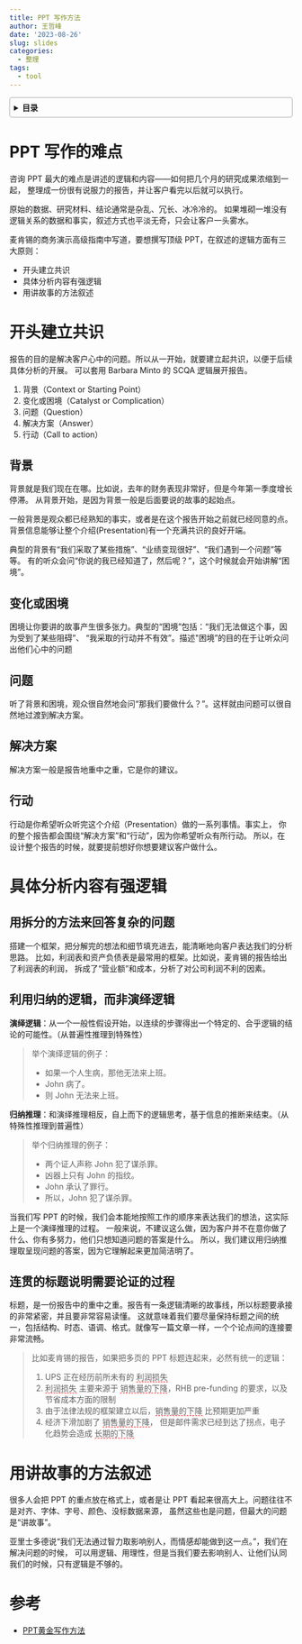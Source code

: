 ```yaml
---
title: PPT 写作方法
author: 王哲峰
date: '2023-08-26'
slug: slides
categories:
  - 整理
tags:
  - tool
---
```


<style>
details {
    border: 1px solid #aaa;
    border-radius: 4px;
    padding: .5em .5em 0;
}
summary {
    font-weight: bold;
    margin: -.5em -.5em 0;
    padding: .5em;
}
details[open] {
    padding: .5em;
}
details[open] summary {
    border-bottom: 1px solid #aaa;
    margin-bottom: .5em;
}
img {
    pointer-events: none;
}
</style>

<details><summary>目录</summary><p>

- [PPT 写作的难点](#ppt-写作的难点)
- [开头建立共识](#开头建立共识)
    - [背景](#背景)
    - [变化或困境](#变化或困境)
    - [问题](#问题)
    - [解决方案](#解决方案)
    - [行动](#行动)
- [具体分析内容有强逻辑](#具体分析内容有强逻辑)
    - [用拆分的方法来回答复杂的问题](#用拆分的方法来回答复杂的问题)
    - [利用归纳的逻辑，而非演绎逻辑](#利用归纳的逻辑而非演绎逻辑)
    - [连贯的标题说明需要论证的过程](#连贯的标题说明需要论证的过程)
- [用讲故事的方法叙述](#用讲故事的方法叙述)
- [参考](#参考)
</p></details><p></p>

# PPT 写作的难点

咨询 PPT 最大的难点是讲述的逻辑和内容——如何把几个月的研究成果浓缩到一起，
整理成一份很有说服力的报告，并让客户看完以后就可以执行。

原始的数据、研究材料、结论通常是杂乱、冗长、冰冷冷的。
如果堆砌一堆没有逻辑关系的数据和事实，叙述方式也平淡无奇，只会让客户一头雾水。

麦肯锡的商务演示高级指南中写道，要想撰写顶级 PPT，在叙述的逻辑方面有三大原则：

* 开头建立共识
* 具体分析内容有强逻辑
* 用讲故事的方法叙述

# 开头建立共识

报告的目的是解决客户心中的问题。所以从一开始，就要建立起共识，以便于后续具体分析的开展。
可以套用 Barbara Minto 的 SCQA 逻辑展开报告。

1. 背景（Context or Starting Point）
2. 变化或困境（Catalyst or Complication）
3. 问题（Question）
4. 解决方案（Answer）
5. 行动（Call to action）

## 背景

背景就是我们现在在哪。比如说，去年的财务表现非常好，但是今年第一季度增长停滞。
从背景开始，是因为背景一般是后面要说的故事的起始点。

一般背景是观众都已经熟知的事实，或者是在这个报告开始之前就已经同意的点。
背景信息能够让整个介绍(Presentation)有一个充满共识的良好开端。

典型的背景有“我们采取了某些措施”、“业绩变现很好”、“我们遇到一个问题”等等。
有的听众会问“你说的我已经知道了，然后呢？”，这个时候就会开始讲解“困境”。

## 变化或困境 

困境让你要讲的故事产生很多张力。典型的“困境”包括：“我们无法做这个事，因为受到了某些阻碍”、
“我采取的行动并不有效”。描述"困境”的目的在于让听众问出他们心中的问题

## 问题

听了背景和困境，观众很自然地会问“那我们要做什么？”。这样就由问题可以很自然地过渡到解决方案。

## 解决方案

解决方案一般是报告地重中之重，它是你的建议。

## 行动

行动是你希望听众听完这个介绍（Presentation）做的一系列事情。事实上，
你的整个报告都会围绕“解决方案”和“行动”，因为你希望听众有所行动。
所以，在设计整个报告的时候，就要提前想好你想要建议客户做什么。

# 具体分析内容有强逻辑

## 用拆分的方法来回答复杂的问题

搭建一个框架，把分解完的想法和细节填充进去，能清晰地向客户表达我们的分析思路。
比如，利润表和资产负债表是最常用的框架。比如说，麦肯锡的报告给出了利润表的利润，
拆成了“营业额”和成本，分析了对公司利润不利的因素。

## 利用归纳的逻辑，而非演绎逻辑

**演绎逻辑**：从一个一般性假设开始，以连续的步骤得出一个特定的、合乎逻辑的结论的可能性。（从普遍性推理到特殊性）

> 举个演绎逻辑的例子：
> 
> * 如果一个人生病，那他无法来上班。
> * John 病了。
> * 则 John 无法来上班。

**归纳推理**：和演绎推理相反，自上而下的逻辑思考，基于信息的推断来结束。（从特殊性推理到普遍性）

> 举个归纳推理的例子：
> 
> * 两个证人声称 John 犯了谋杀罪。
> * 凶器上只有 John 的指纹。
> * John 承认了罪行。
> * 所以，John 犯了谋杀罪。

当我们写 PPT 的时候，我们会本能地按照工作的顺序来表达我们的想法，这实际上是一个演绎推理的过程。
一般来说，不建议这么做，因为客户并不在意你做了什么、你有多努力，他们只想知道问题的答案是什么。
所以，我们建议用归纳推理取呈现问题的答案，因为它理解起来更加简洁明了。

## 连贯的标题说明需要论证的过程

标题，是一份报告中的重中之重。报告有一条逻辑清晰的故事线，所以标题要承接的非常紧密，并且要非常容易读懂。
这就意味着我们要尽量保持标题之间的统一，包括结构、时态、语调、格式。就像写一篇文章一样，一个个论点间的连接要非常流畅。

> 比如麦肯锡的报告，如果把多页的 PPT 标题连起来，必然有统一的逻辑：
> 
> 1. UPS 正在经历前所未有的 <span style='border-bottom:1.5px dashed red;'>利润损失</span>
> 2. <span style='border-bottom:1.5px dashed red;'>利润损失</span> 主要来源于 <span style='border-bottom:1.5px dashed red;'>销售量的下降</span>，RHB pre-funding 的要求，以及节省成本方面的限制
> 3. 由于法律法规的框架建立以后，<span style='border-bottom:1.5px dashed red;'>销售量的下降</span> 比预期更加严重
> 4. 经济下滑加剧了 <span style='border-bottom:1.5px dashed red;'>销售量的下降</span>，
>    但是邮件需求已经到达了拐点，电子化趋势会造成 <span style='border-bottom:1.5px dashed red;'>长期的下降</span>

# 用讲故事的方法叙述

很多人会把 PPT 的重点放在格式上，或者是让 PPT 看起来很高大上。问题往往不是对齐、字体、字号、颜色、没标数据来源，
虽然这些也是问题，但最大的问题是“讲故事”。

亚里士多德说“我们无法通过智力取影响别人，而情感却能做到这一点。”，我们在解决问题的时候，
可以用逻辑、用理性，但是当我们要去影响别人、让他们认同我们的时候，只有逻辑是不够的。


# 参考

* [PPT黄金写作方法](https://mp.weixin.qq.com/s/4kC_YJvwxwbzOnxBoX2ARw)